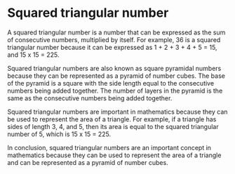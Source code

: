 # Squared triangular number

A squared triangular number is a number that can be expressed as the sum of consecutive numbers, multiplied by itself. For example, 36 is a squared triangular number because it can be expressed as 1 + 2 + 3 + 4 + 5 = 15, and 15 x 15 = 225.

Squared triangular numbers are also known as square pyramidal numbers because they can be represented as a pyramid of number cubes. The base of the pyramid is a square with the side length equal to the consecutive numbers being added together. The number of layers in the pyramid is the same as the consecutive numbers being added together. 

Squared triangular numbers are important in mathematics because they can be used to represent the area of a triangle. For example, if a triangle has sides of length 3, 4, and 5, then its area is equal to the squared triangular number of 5, which is 15 x 15 = 225. 

In conclusion, squared triangular numbers are an important concept in mathematics because they can be used to represent the area of a triangle and can be represented as a pyramid of number cubes.
